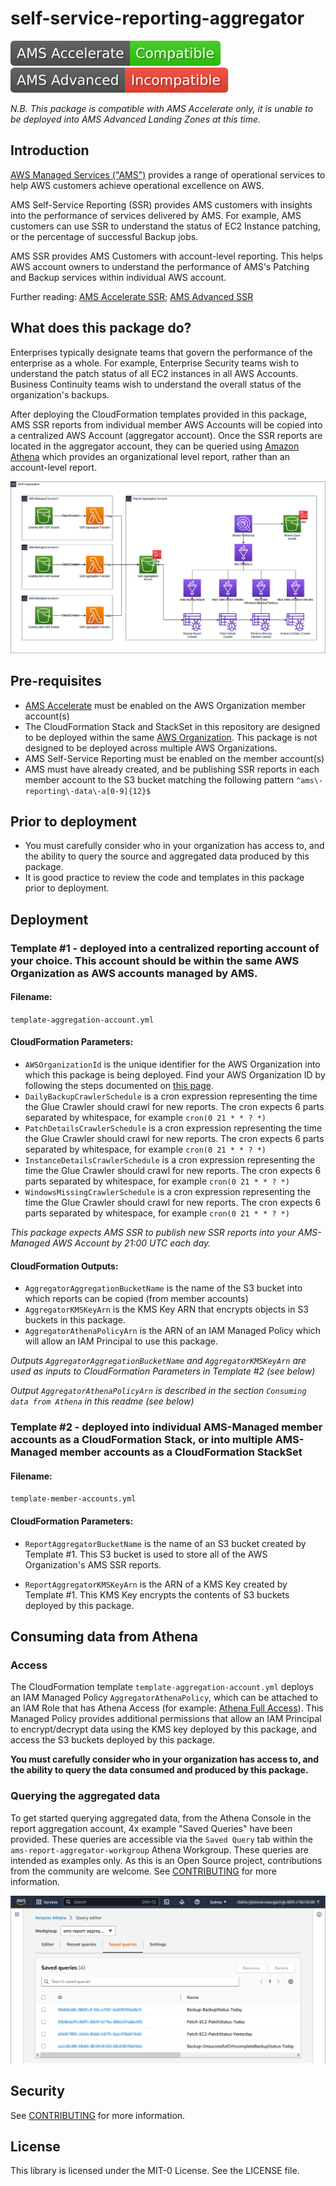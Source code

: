 # self-service-reporting-aggregator

![AMS Accelerate is Compatible](./images/accelerate.svg)
![AMS Advanced is Incompatible](./images/advanced.svg)

_N.B. This package is compatible with AMS Accelerate only, it is unable to be deployed into AMS Advanced Landing Zones at this time._

## Introduction

[AWS Managed Services ("AMS")](https://aws.amazon.com/managed-services/) provides a range of operational services to help AWS customers achieve operational excellence on AWS.

AMS Self-Service Reporting (SSR) provides AMS customers with insights into the performance of services delivered by AMS. For example, AMS customers can use SSR to understand the status of EC2 Instance patching, or the percentage of successful Backup jobs.

AMS SSR provides AMS Customers with account-level reporting. This helps AWS account owners to understand the performance of AMS's Patching and Backup services within individual AWS account.

Further reading: [AMS Accelerate SSR](https://docs.aws.amazon.com/managedservices/latest/accelerate-guide/self-service-reporting.html); [AMS Advanced SSR](https://docs.aws.amazon.com/managedservices/latest/userguide/self-service-reporting.html)

## What does this package do?

Enterprises typically designate teams that govern the performance of the enterprise as a whole. For example, Enterprise Security teams wish to understand the patch status of all EC2 instances in all AWS Accounts. Business Continuity teams wish to understand the overall status of the organization's backups.

After deploying the CloudFormation templates provided in this package, AMS SSR reports from individual member AWS Accounts will be copied into a centralized AWS Account (aggregator account). Once the SSR reports are located in the aggregator account, they can be queried using [Amazon Athena](https://aws.amazon.com/athena/) which provides an organizational level report, rather than an account-level report.

![SSR High Level Architecture Diagram](images/architecture.png)

## Pre-requisites

- [AMS Accelerate](https://docs.aws.amazon.com/managedservices/latest/accelerate-guide/what-is-acc.html) must be enabled on the AWS Organization member account(s)
- The CloudFormation Stack and StackSet in this repository are designed to be deployed within the same [AWS Organization](https://docs.aws.amazon.com/organizations/latest/userguide/orgs_introduction.html). This package is not designed to be deployed across multiple AWS Organizations.
- AMS Self-Service Reporting must be enabled on the member account(s)
- AMS must have already created, and be publishing SSR reports in each member account to the S3 bucket matching the following pattern `^ams\-reporting\-data\-a[0-9]{12}$`

## Prior to deployment

- You must carefully consider who in your organization has access to, and the ability to query the source and aggregated data produced by this package.
- It is good practice to review the code and templates in this package prior to deployment.

## Deployment

### Template #1 - deployed into a centralized reporting account of your choice. This account should be within the same AWS Organization as AWS accounts managed by AMS.

#### Filename:

`template-aggregation-account.yml`

#### CloudFormation Parameters:

- `AWSOrganizationId` is the unique identifier for the AWS Organization into which this package is being deployed. Find your AWS Organization ID by following the steps documented on [this page](https://docs.aws.amazon.com/organizations/latest/userguide/orgs_manage_org_details.html).
- `DailyBackupCrawlerSchedule` is a cron expression representing the time the Glue Crawler should crawl for new reports. The cron expects 6 parts separated by whitespace, for example `cron(0 21 * * ? *)`
- `PatchDetailsCrawlerSchedule` is a cron expression representing the time the Glue Crawler should crawl for new reports. The cron expects 6 parts separated by whitespace, for example `cron(0 21 * * ? *)`
- `InstanceDetailsCrawlerSchedule` is a cron expression representing the time the Glue Crawler should crawl for new reports. The cron expects 6 parts separated by whitespace, for example `cron(0 21 * * ? *)`
- `WindowsMissingCrawlerSchedule` is a cron expression representing the time the Glue Crawler should crawl for new reports. The cron expects 6 parts separated by whitespace, for example `cron(0 21 * * ? *)`

_This package expects AMS SSR to publish new SSR reports into your AMS-Managed AWS Account by 21:00 UTC each day._

#### CloudFormation Outputs:

- `AggregatorAggregationBucketName` is the name of the S3 bucket into which reports can be copied (from member accounts)
- `AggregatorKMSKeyArn` is the KMS Key ARN that encrypts objects in S3 buckets in this package.
- `AggregatorAthenaPolicyArn` is the ARN of an IAM Managed Policy which will allow an IAM Principal to use this package.

_Outputs `AggregatorAggregationBucketName` and `AggregatorKMSKeyArn` are used as inputs to CloudFormation Parameters in Template #2 (see below)_

_Output `AggregatorAthenaPolicyArn` is described in the section `Consuming data from Athena` in this readme (see below)_

### Template #2 - deployed into individual AMS-Managed member accounts as a CloudFormation Stack, or into multiple AMS-Managed member accounts as a CloudFormation StackSet

#### Filename:

`template-member-accounts.yml`

#### CloudFormation Parameters:

- `ReportAggregatorBucketName` is the name of an S3 bucket created by Template #1. This S3 bucket is used to store all of the AWS Organization's AMS SSR reports.

- `ReportAggregatorKMSKeyArn` is the ARN of a KMS Key created by Template #1. This KMS Key encrypts the contents of S3 buckets deployed by this package.

## Consuming data from Athena

### Access

The CloudFormation template `template-aggregation-account.yml` deploys an IAM Managed Policy `AggregatorAthenaPolicy`, which can be attached to an IAM Role that has Athena Access (for example: [Athena Full Access](https://docs.aws.amazon.com/athena/latest/ug/managed-policies.html#amazonathenafullaccess-managed-policy)). This Managed Policy provides additional permissions that allow an IAM Principal to encrypt/decrypt data using the KMS key deployed by this package, and access the S3 buckets deployed by this package.

**You must carefully consider who in your organization has access to, and the ability to query the data consumed and produced by this package.**

### Querying the aggregated data

To get started querying aggregated data, from the Athena Console in the report aggregation account, 4x example "Saved Queries" have been provided. These queries are accessible via the `Saved Query` tab within the `ams-report-aggregator-workgroup` Athena Workgroup. These queries are intended as examples only. As this is an Open Source project, contributions from the community are welcome. See [CONTRIBUTING](CONTRIBUTING.md) for more information.

![SSR Saved Athena Queries](images/saved-queries.png)

## Security

See [CONTRIBUTING](CONTRIBUTING.md#security-issue-notifications) for more information.

## License

This library is licensed under the MIT-0 License. See the LICENSE file.
